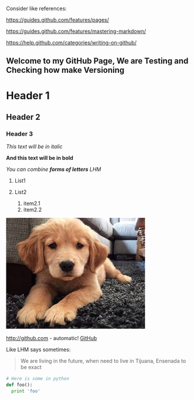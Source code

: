 Consider like references:

https://guides.github.com/features/pages/ 

https://guides.github.com/features/mastering-markdown/ 

https://help.github.com/categories/writing-on-github/


## Welcome to my GitHub Page, We are Testing and Checking how make Versioning 

# Header 1 

## Header 2

### Header 3 

*This text will be in italic* 

**And this text will be in bold** 

*You can combine **forms of letters** LHM*

1. List1

1. List2
   1. item2.1
   1. item2.2
 
 
 
 ![Fotitos](perrito.jpg)
 
 
 http://github.com - automatic!
 [GitHub](http://github.com)
 

 Like LHM says sometimes:
 
 > We are living in the future, when need to live in Tijuana, Ensenada to be exact 
 

```python
# Here is some in python
def foo():
  print 'foo'
```

